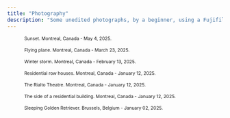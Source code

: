 ```yaml
---
title: "Photography"
description: "Some unedited photographs, by a beginner, using a Fujifilm X100VI. Images are compressed for faster loading speed."
---
```


<figure>
	<img src="/DSCF1004.JPG" alt="" />
	<figcaption style="font-size: 75%">Sunset. Montreal, Canada - May 4, 2025.</figcaption>
</figure>

<figure>
	<img src="/DSCF0997.JPG" alt="" />
	<figcaption style="font-size: 75%">Flying plane. Montreal, Canada - March 23, 2025.</figcaption>
</figure>

<figure>
	<img src="/DSCF0981.JPG" alt="" />
	<figcaption style="font-size: 75%">Winter storm. Montreal, Canada - February 13, 2025.</figcaption>
</figure>

<figure>
	<img src="/DSCF0922.JPG" alt="" />
	<figcaption style="font-size: 75%">Residential row houses. Montreal, Canada - January 12, 2025.</figcaption>
</figure>

<figure>
	<img src="/DSCF0966.JPG" alt="" />
	<figcaption style="font-size: 75%">The Rialto Theatre. Montreal, Canada - January 12, 2025.</figcaption>
</figure>

<figure>
	<img src="/DSCF0970.JPG" alt="" />
	<figcaption style="font-size: 75%">The side of a residential building. Montreal, Canada - January 12, 2025.</figcaption>
</figure>

<figure>
	<img src="/DSCF0628.JPG" alt="" />
	<figcaption style="font-size: 75%">Sleeping Golden Retriever. Brussels, Belgium - January 02, 2025.</figcaption>
</figure>
